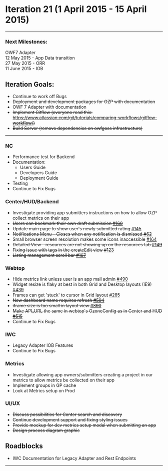 # Iteration 21 (1 April 2015 - 15 April 2015)

*** 
### Next Milestones:
OWF7 Adapter
<br> 12 May 2015 - App Data transition
<br>27 May 2015 - ORR
<br>11 June 2015 - IOB

## Iteration Goals:
* Continue to work off Bugs
* ~~Deployment and development packages for OZP with documentation~~
* OWF 7 Adapter with documentation
* ~~Implement Gitflow (everyone read this: https://www.atlassian.com/git/tutorials/comparing-workflows/gitflow-workflow/)~~
* ~~Build Server (remove dependencies on owfgoss infrastructure)~~
***

### NC 
* Performance test for Backend
* Documentation:
  * Users Guide
  * Developers Guide
  * Deployment Guide
* Testing
* Continue to Fix Bugs

### Center/HUD/Backend
* Investigate providing app submitters instructions on how to allow OZP collect metrics on their app 
* ~~Users can bookmark their own draft submission [#160](https://github.com/ozone-development/ozp-center/issues/160)~~
* ~~Update main page to show user's newly submitted rating [#145](https://github.com/ozone-development/ozp-center/issues/145)~~
* ~~Notifications Menu - Closes when any notification is dismissed [#62](https://github.com/ozone-development/ozp-center/issues/62)~~
* Small browser screen resolution makes some icons inaccessible [#164](https://github.com/ozone-development/ozp-center/issues/164)
* ~~Detailed View - resources are not showing up on the resources tab [#149](https://github.com/ozone-development/ozp-center/issues/149)~~
* ~~Fixing issue with tags in the createEdit view [#123](https://github.com/ozone-development/ozp-center/issues/123)~~
* ~~Listing management scroll bar [#167](https://github.com/ozone-development/ozp-center/issues/167)~~



### Webtop
* Hide metrics link unless user is an app mall admin [#490](https://github.com/ozone-development/ozp-webtop/issues/490)
* Widget resize is flaky at best in both Grid and Desktop layouts (IE9) [#439](https://github.com/ozone-development/ozp-webtop/issues/439)
* Frames can get 'stuck' to cursor in Grid layout [#285](https://github.com/ozone-development/ozp-webtop/issues/285)
* ~~New dashboard name requires refresh [#504](https://github.com/ozone-development/ozp-webtop/issues/504)~~
* ~~iframe size is too small in layout view [#390](https://github.com/ozone-development/ozp-webtop/issues/390)~~
* ~~Make API_URL the same in webtop's OzoneConfig as in Center and HUD [#515](https://github.com/ozone-development/ozp-webtop/issues/515)~~
* Continue to Fix Bugs

### IWC
* Legacy Adapter IOB Features
* Continue to Fix Bugs

### Metrics
* Investigate allowing app owners/submitters creating a project in our metrics to allow metrics be collected on their app
* Implement groups in GP cache
* Look at Metrics setup on Prod

### UI/UX
* ~~Discuss possibilities for Center search and discovery~~
* ~~Continue development support and fixing styling issues~~
* ~~Provide mockup for dev metrics setup modal when submitting an app~~
* ~~Design process diagram graphic~~

## Roadblocks
* IWC Documentation for Legacy Adapter and Rest Endpoints

***